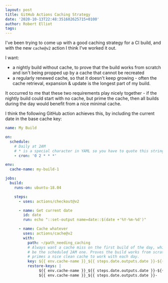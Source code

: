 ```yaml
---
layout: post
title: GitHub Actions Caching Strategy
date: '2020-10-13T22:48:351602625715+0100'
author: Robert Elliot
tags:
---
```


I've been trying to come up with a good caching strategy for a CI build, and
with the new `cache@v2` action I think I've worked it out.

I want:
* a nightly build without cache, to prove that the build works from scratch
  and isn't being propped up by a cache that cannot be recreated
* a regularly renewed cache, so that it doesn't keep growing - often the
  cache retrieval, expansion & update is the longest part of my build.

It occurred to me that these two requirements play nicely together - if the
nightly build could start with no cache, but prime the cache, then all builds
during the day would benefit from a nice minimal cache.

I think the following GitHub action achieves this, by including the current
date in the base cache key:

```yaml
name: My Build

on:
  schedule:
    # Daily at 2AM
    # * is a special character in YAML so you have to quote this string
    - cron: '0 2 * * *'

env:
  cache-name: my-build-1

jobs:
  build:
    runs-on: ubuntu-18.04

    steps:
      - uses: actions/checkout@v2

      - name: Get current date
        id: date
        run: echo "::set-output name=date::$(date +'%Y-%m-%d')"

      - name: Cache whatever
        uses: actions/cache@v2
        with:
          path: ~/path_needing_caching
          # Always want a cache miss on the first build of the day, which should
          # be the scheduled 2AM one. Proves the build works from scratch, and
          # primes a nice clean cache to work with each day.
          key: ${{ env.cache-name }}_${{ steps.date.outputs.date }}-${{ github.ref }}-${{ github.run_number }}
          restore-keys: |
               ${{ env.cache-name }}_${{ steps.date.outputs.date }}-${{ github.ref }}-
               ${{ env.cache-name }}_${{ steps.date.outputs.date }}-
``` 
